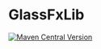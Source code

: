 # GlassFxLib
[![Maven Central Version](https://img.shields.io/maven-central/v/eu.matfx/glassfxlib?style=plastic&color=00b300)](https://central.sonatype.com/search?q=eu.matfx.glassfxlib&smo=true)
